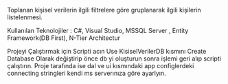 Toplanan kişisel verilerin ilgili filtrelere göre gruplanarak ilgili kişilerin listelenmesi. 

Kullanılan Teknolojiler : C#, Visual Studio, MSSQL Server , Entity Framework(DB First), N-Tier Architectur


Projeyi Çalıştırmak için Scripti acın Use KisiselVerilerDB kısmını Create Database Olarak değiştirip önce db yi oluşturun sonra 
işlemi geri alıp scripti çalıştırın. Proje tarafında ise dal ve ui kısmındaki app configlerdeki connecting stringleri kendi ms 
serverınıza göre ayarlyın. 
